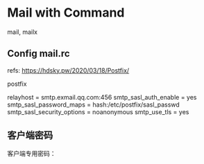 # Mail with Command

mail, mailx

## Config mail.rc

refs: https://hdsky.pw/2020/03/18/Postfix/

postfix

relayhost = smtp.exmail.qq.com:456
smtp_sasl_auth_enable = yes
smtp_sasl_password_maps = hash:/etc/postfix/sasl_passwd
smtp_sasl_security_options = noanonymous
smtp_use_tls = yes


## 客户端密码

客户端专用密码：
